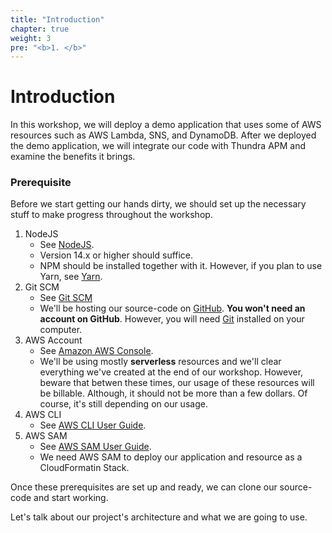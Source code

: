 ```yaml
---
title: "Introduction"
chapter: true
weight: 3
pre: "<b>1. </b>"
---
```


# Introduction

In this workshop, we will deploy a demo application that uses some of AWS resources such as AWS Lambda, SNS, and DynamoDB. After we deployed the demo application, we will integrate our code with Thundra APM and examine the benefits it brings.

### Prerequisite

Before we start getting our hands dirty, we should set up the necessary stuff to make progress throughout the workshop.

1. NodeJS
    - See [NodeJS](https://nodejs.org/en/).
    - Version 14.x or higher should suffice.
    - NPM should be installed together with it. However, if you plan to use Yarn, see [Yarn](https://yarnpkg.com/).
2. Git SCM
    - See [Git SCM](https://git-scm.com/)
    - We'll be hosting our source-code on [GitHub](https://github.com/). **You won't need an account on GitHub**. However, you will need [Git](https://git-scm.com/) installed on your computer.
3. AWS Account
    - See [Amazon AWS Console](https://aws.amazon.com/).
    - We'll be using mostly **serverless** resources and we'll clear everything we've created at the end of our workshop. However, beware that betwen these times, our usage of these resources will be billable. Although, it should not be more than a few dollars. Of course, it's still depending on our usage.
4. AWS CLI
    - See [AWS CLI User Guide](https://docs.aws.amazon.com/cli/latest/userguide/).
5. AWS SAM
    - See [AWS SAM User Guide](https://docs.aws.amazon.com/serverless-application-model/latest/developerguide/serverless-getting-started.html).
    - We need AWS SAM to deploy our application and resource as a CloudFormatin Stack.

Once these prerequisites are set up and ready, we can clone our source-code and start working.

Let's talk about our project's architecture and what we are going to use.
